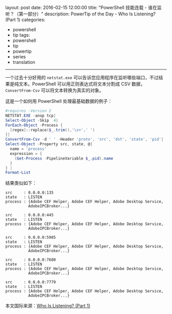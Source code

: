 ﻿layout: post
date: 2016-02-15 12:00:00
title: "PowerShell 技能连载 - 谁在监听？（第一部分）"
description: PowerTip of the Day - Who Is Listening? (Part 1)
categories:
- powershell
- tip
tags:
- powershell
- tip
- powertip
- series
- translation
---
一个过去十分好用的 `netstat.exe` 可以告诉您应用程序在监听哪些端口，不过结果是纯文本。PowerShell 可以用正则表达式将文本分割成 CSV 数据，`ConvertFrom-Csv` 可以将文本转换为真实的对象。

这是一个如何用 PowerShell 处理最基础数据的例子：

```powershell
#requires -Version 2
NETSTAT.EXE -anop tcp| 
Select-Object -Skip  4|
ForEach-Object -Process {
  [regex]::replace($_.trim(),'\s+',' ')
}|
ConvertFrom-Csv -d ' ' -Header 'proto', 'src', 'dst', 'state', 'pid'|
Select-Object -Property src, state, @{
  name = 'process'
  expression = {
    (Get-Process -PipelineVariable $_.pid).name
  }
} |
Format-List
```

结果类似如下：

    src     : 0.0.0.0:135
    state   : LISTEN
    process : {Adobe CEF Helper, Adobe CEF Helper, Adobe Desktop Service, 
              AdobeIPCBroker...}
    
    src     : 0.0.0.0:445
    state   : LISTEN
    process : {Adobe CEF Helper, Adobe CEF Helper, Adobe Desktop Service, 
              AdobeIPCBroker...}
    
    src     : 0.0.0.0:5985
    state   : LISTEN
    process : {Adobe CEF Helper, Adobe CEF Helper, Adobe Desktop Service, 
              AdobeIPCBroker...}
    
    src     : 0.0.0.0:7680
    state   : LISTEN
    process : {Adobe CEF Helper, Adobe CEF Helper, Adobe Desktop Service, 
              AdobeIPCBroker...}
    
    src     : 0.0.0.0:7779
    state   : LISTEN
    process : {Adobe CEF Helper, Adobe CEF Helper, Adobe Desktop Service, 
              AdobeIPCBroker...}

<!--more-->
本文国际来源：[Who Is Listening? (Part 1)](http://community.idera.com/powershell/powertips/b/tips/posts/who-is-listening-part-1)
